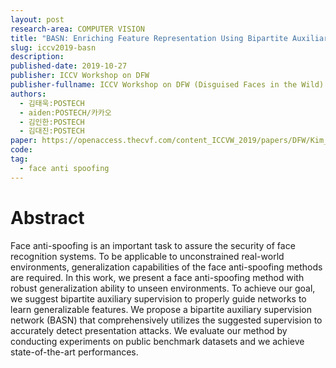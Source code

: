 ```yaml
---
layout: post
research-area: COMPUTER VISION
title: "BASN: Enriching Feature Representation Using Bipartite Auxiliary Supervision for Face Anti-Spoofing"
slug: iccv2019-basn
description:
published-date: 2019-10-27
publisher: ICCV Workshop on DFW
publisher-fullname: ICCV Workshop on DFW (Disguised Faces in the Wild)
authors:
  - 김태욱:POSTECH
  - aiden:POSTECH/카카오
  - 김인한:POSTECH
  - 김대진:POSTECH
paper: https://openaccess.thecvf.com/content_ICCVW_2019/papers/DFW/Kim_BASN_Enriching_Feature_Representation_Using_Bipartite_Auxiliary_Supervisions_for_Face_ICCVW_2019_paper.pdf
code:
tag:
  - face anti spoofing
---
```


# Abstract

Face anti-spoofing is an important task to assure the security of face recognition systems. To be applicable to unconstrained real-world environments, generalization capabilities of the face anti-spoofing methods are required. In this work, we present a face anti-spoofing method with robust generalization ability to unseen environments. To achieve our goal, we suggest bipartite auxiliary supervision to properly guide networks to learn generalizable features. We propose a bipartite auxiliary supervision network (BASN) that comprehensively utilizes the suggested supervision to accurately detect presentation attacks. We evaluate our method by conducting experiments on public benchmark datasets and we achieve state-of-the-art performances.
